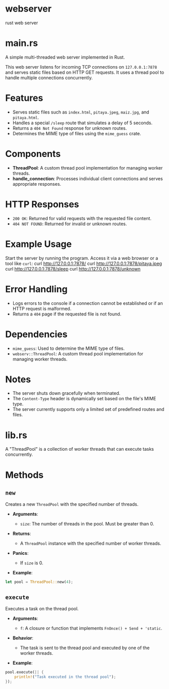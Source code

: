 <!-- 
This section of the README file outlines the components of the webserver project. 
It provides a detailed breakdown of the various modules or parts that make up the system.
-->

# webserver
rust web server

# main.rs
 A simple multi-threaded web server implemented in Rust.

 This web server listens for incoming TCP connections on `127.0.0.1:7878`
 and serves static files based on HTTP GET requests. It uses a thread pool
 to handle multiple connections concurrently.

 # Features
 - Serves static files such as `index.html`, `pitaya.jpeg`, `maiz.jpg`, and `pitaya.html`.
 - Handles a special `/sleep` route that simulates a delay of 5 seconds.
 - Returns a `404 Not Found` response for unknown routes.
 - Determines the MIME type of files using the `mime_guess` crate.


 # Components
 - **ThreadPool**: A custom thread pool implementation for managing worker threads.
 - **handle_connection**: Processes individual client connections and serves appropriate responses.

 # HTTP Responses
 - `200 OK`: Returned for valid requests with the requested file content.
 - `404 NOT FOUND`: Returned for invalid or unknown routes.

 # Example Usage
 Start the server by running the program. Access it via a web browser or a tool like `curl`:
 curl http://127.0.0.1:7878/
 curl http://127.0.0.1:7878/pitaya.jpeg
 curl http://127.0.0.1:7878/sleep
 curl http://127.0.0.1:7878/unknown


 # Error Handling
 - Logs errors to the console if a connection cannot be established or if an HTTP request is malformed.
 - Returns a `404` page if the requested file is not found.

 # Dependencies
 - `mime_guess`: Used to determine the MIME type of files.
 - `webserv::ThreadPool`: A custom thread pool implementation for managing worker threads.

 # Notes
 - The server shuts down gracefully when terminated.
 - The `Content-Type` header is dynamically set based on the file's MIME type.
 - The server currently supports only a limited set of predefined routes and files.

# lib.rs
 A "ThreadPool" is a collection of worker threads that can execute tasks concurrently.
 
 # Methods
 
 ## `new`
 
 Creates a new `ThreadPool` with the specified number of threads.
 
 - **Arguments**:
   - `size`: The number of threads in the pool. Must be greater than 0.
 
 - **Returns**: 
   - A `ThreadPool` instance with the specified number of worker threads.
 
 - **Panics**:
   - If `size` is 0.
 
 - **Example**:
 ```rust
 let pool = ThreadPool::new(4);
 ```
 
 ## `execute`
 
 Executes a task on the thread pool.
 
 - **Arguments**:
   - `f`: A closure or function that implements `FnOnce() + Send + 'static`.
 
 - **Behavior**:
   - The task is sent to the thread pool and executed by one of the worker threads.
 
 - **Example**:
 ```rust
 pool.execute(|| {
     println!("Task executed in the thread pool");
 });
 ```
